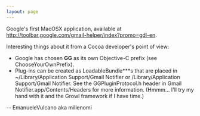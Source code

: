 ```yaml
---
layout: page
---
```


Google's first MacOSX application, available at http://toolbar.google.com/gmail-helper/index?promo=gdl-en.

Interesting things about it from a Cocoa developer's point of view:



* Google has chosen **GG** as its own Objective-C prefix (see ChooseYourOwnPrefix).
* Plug-ins can be created as LoadableBundle***s that are placed in ~/Library/Application Support/Gmail Notifier or /Library/Application Support/Gmail Notifier. See the GGPluginProtocol.h header in Gmail Notifier.app/Contents/Headers for more information. (Hmmm... I'll try my hand with it and the Growl framework if I have time.)



 -- EmanueleVulcano aka millenomi
